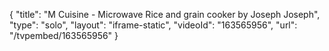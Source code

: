 {
    "title": "M Cuisine - Microwave Rice and grain cooker by Joseph Joseph",
    "type": "solo",
    "layout": "iframe-static",
    "videoId": "163565956",
    "url": "\/tvpembed\/163565956"
}